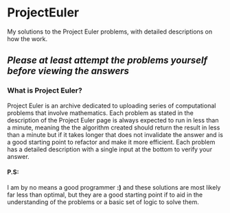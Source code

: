 # ProjectEuler
My solutions to the Project Euler problems, with detailed descriptions on how the work.

## ***Please at least attempt the problems yourself before viewing the answers***

### What is Project Euler?
Project Euler is an archive dedicated to uploading series of computational problems that involve mathematics.
Each problem as stated in the description of the Project Euler page is always expected to run in less than a 
minute, meaning the the algorithm created should return the result in less than a minute but if it takes longer
that does not invalidate the answer and is a good starting point to refactor and make it more efficient. Each 
problem has a detailed description with a single input at the bottom to verify your answer.

#### P.S: 
I am by no means a good programmer **:)** and these solutions are most likely far less than optimal, but they
are a good starting point if to aid in the understanding of the problems or a basic set of logic to solve them.
